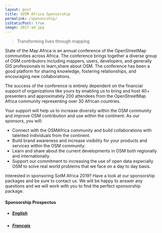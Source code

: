 ```yaml
---
layout: post
title: SOTM Africa Sponsorship
permalink: /sponsorship/
isStaticPost: true
image: 2017-ad.jpg
---
```

> Transforming lives through mapping

State of the Map Africa is an annual conference of the OpenStreetMap communities across Africa. The conference brings together a diverse group of OSM contributors including mappers, users, developers, and generally GIS professionals to learn,share about OSM. The conference has been a good platform for sharing knowledge, fostering relationships, and encouraging new collaborations.

The success of the conference is entirely dependent on the financial support  of organizations like yours by enabling us to bring and host 40+ presenters and approximately 200 attendees from the OpenStreetMap Africa community representing over 30 African countries.
 
Your support will help us to increase diversity within the OSM community and improve OSM contribution and use within the continent. As our sponsors, you will:

- Connect with the OSMAfrica community and build collaborations with talented individuals from the continent.
- Build brand awareness and increase visibility for your products and services within the OSM community.
- Learn and share about the current developments in OSM both regionally and internationally.
- Support our commitment to increasing the use of open data especially OSM to solve real world problems that we face on a day to day basis.


Interested in sponsoring SotM Africa 2019? Have a look at our sponsorship packages and be sure to contact us. We will be happy to answer any questions and we will work with you to find the perfect sponsorship package.

#### Sponsorship Prospectus

* ##### [English](/sotm_africa_2019_prospectus_EN.pdf)
* ##### [Français](/sotm_africa_2019_prospectus_FR.pdf)

